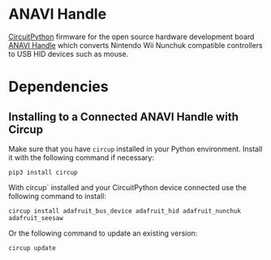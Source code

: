 # ANAVI Handle

[CircuitPython](https://circuitpython.org/) firmware for the open source hardware development board [ANAVI Handle](https://anavi.technology/) which converts Nintendo Wii Nunchuk compatible controllers to USB HID devices such as mouse.

# Dependencies

## Installing to a Connected ANAVI Handle with Circup

Make sure that you have ``circup`` installed in your Python environment.
Install it with the following command if necessary:

```
pip3 install circup
```

With circup` installed and your CircuitPython device connected use the following command to install:

```
circup install adafruit_bus_device adafruit_hid adafruit_nunchuk adafruit_seesaw
```

Or the following command to update an existing version:

```
circup update
```
